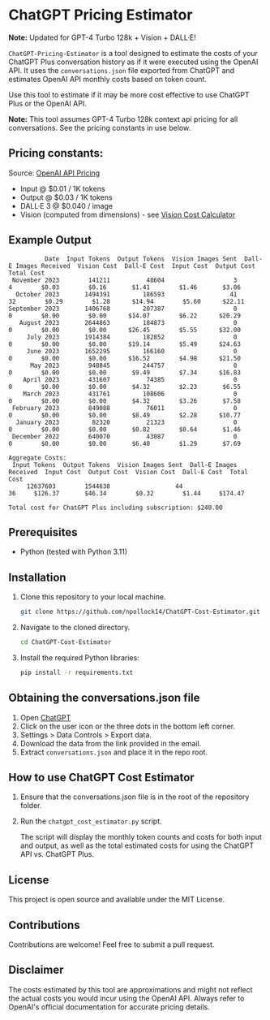 # ChatGPT Pricing Estimator
**Note:** Updated for GPT-4 Turbo 128k + Vision + DALL·E!

`ChatGPT-Pricing-Estimator` is a tool designed to estimate the costs of your ChatGPT Plus conversation history as if it were executed using the OpenAI API. It uses the `conversations.json` file exported from ChatGPT and estimates OpenAI API monthly costs based on token count.

Use this tool to estimate if it may be more cost effective to use ChatGPT Plus or the OpenAI API.

**Note:** This tool assumes GPT-4 Turbo 128k context api pricing for all conversations. See the pricing constants in use below.

## Pricing constants:

Source: [OpenAI API Pricing](https://openai.com/pricing)

- Input @ $0.01 / 1K tokens
- Output @ $0.03 / 1K tokens
- DALL·E 3 @ $0.040 / image
- Vision (computed from dimensions) - see [Vision Cost Calculator](https://github.com/npollock14/ChatGPT-Cost-Estimator/blob/main/vision_cost_estimator.py)

## Example Output

```
          Date  Input Tokens  Output Tokens  Vision Images Sent  Dall-E Images Received  Vision Cost  Dall-E Cost  Input Cost  Output Cost  Total Cost
 November 2023        141211          48604                   3                       4        $0.03        $0.16       $1.41        $1.46       $3.06
  October 2023       1494391         186593                  41                      32        $0.29        $1.28      $14.94        $5.60      $22.11
September 2023       1406768         207387                   0                       0        $0.00        $0.00      $14.07        $6.22      $20.29
   August 2023       2644863         184873                   0                       0        $0.00        $0.00      $26.45        $5.55      $32.00
     July 2023       1914384         182852                   0                       0        $0.00        $0.00      $19.14        $5.49      $24.63
     June 2023       1652295         166160                   0                       0        $0.00        $0.00      $16.52        $4.98      $21.50
      May 2023        948845         244757                   0                       0        $0.00        $0.00       $9.49        $7.34      $16.83
    April 2023        431607          74385                   0                       0        $0.00        $0.00       $4.32        $2.23       $6.55
    March 2023        431761         108606                   0                       0        $0.00        $0.00       $4.32        $3.26       $7.58
 February 2023        849088          76011                   0                       0        $0.00        $0.00       $8.49        $2.28      $10.77
  January 2023         82320          21323                   0                       0        $0.00        $0.00       $0.82        $0.64       $1.46
 December 2022        640070          43087                   0                       0        $0.00        $0.00       $6.40        $1.29       $7.69

Aggregate Costs:
 Input Tokens  Output Tokens  Vision Images Sent  Dall-E Images Received  Input Cost  Output Cost  Vision Cost  Dall-E Cost  Total Cost
     12637603        1544638                  44                      36     $126.37       $46.34        $0.32        $1.44     $174.47

Total cost for ChatGPT Plus including subscription: $240.00
```

## Prerequisites

- Python (tested with Python 3.11)

## Installation

1. Clone this repository to your local machine.

   ```bash
   git clone https://github.com/npollock14/ChatGPT-Cost-Estimator.git
   ```

2. Navigate to the cloned directory.

   ```bash
   cd ChatGPT-Cost-Estimator
   ```

3. Install the required Python libraries:

   ```bash
   pip install -r requirements.txt
   ```

## Obtaining the conversations.json file

1. Open [ChatGPT](https://chat.openai.com/)
2. Click on the user icon or the three dots in the bottom left corner.
3. Settings > Data Controls > Export data.
4. Download the data from the link provided in the email.
5. Extract `conversations.json` and place it in the repo root.

## How to use ChatGPT Cost Estimator

1. Ensure that the conversations.json file is in the root of the repository folder.
2. Run the `chatgpt_cost_estimator.py` script.

   The script will display the monthly token counts and costs for both input and output, as well as the total estimated costs for using the ChatGPT API vs. ChatGPT Plus.

## License

This project is open source and available under the MIT License.

## Contributions

Contributions are welcome! Feel free to submit a pull request.

## Disclaimer

The costs estimated by this tool are approximations and might not reflect the actual costs you would incur using the OpenAI API. Always refer to OpenAI's official documentation for accurate pricing details.
